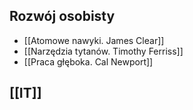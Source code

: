 ## Rozwój osobisty
- [[Atomowe nawyki. James Clear]]
- [[Narzędzia tytanów. Timothy Ferriss]]
- [[Praca głęboka. Cal Newport]]

## [[IT]]